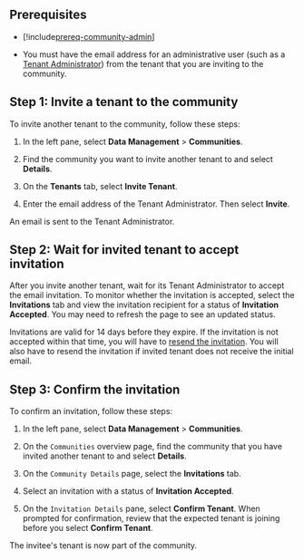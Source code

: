 ## Prerequisites

- [!include[prereq-community-admin](prereq-community-admin.md)]

- You must have the email address for an administrative user (such as a [Tenant Administrator](xref:ccRoles#tenant-roles)) from the tenant that you are inviting to the community.

## Step 1: Invite a tenant to the community

To invite another tenant to the community, follow these steps:

1. In the left pane, select **Data Management** > **Communities**.

1. Find the community you want to invite another tenant to and select **Details**.

1. On the **Tenants** tab, select **Invite Tenant**.

1. Enter the email address of the Tenant Administrator. Then select **Invite**.

  An email is sent to the Tenant Administrator.

## Step 2: Wait for invited tenant to accept invitation

After you invite another tenant, wait for its Tenant Administrator to accept the email invitation. To monitor whether the invitation is accepted, select the **Invitations** tab and view the invitation recipient for a status of **Invitation Accepted**. You may need to refresh the page to see an updated status.

Invitations are valid for 14 days before they expire. If the invitation is not accepted within that time, you will have to [resend the invitation](xref:community-resend-invitation). You will also have to resend the invitation if invited tenant does not receive the initial email.

## Step 3: Confirm the invitation

To confirm an invitation, follow these steps:

1. In the left pane, select **Data Management** > **Communities**.

1. On the `Communities` overview page, find the community that you have invited another tenant to and select **Details**.

1. On the `Community Details` page, select the **Invitations** tab.

1. Select an invitation with a status of **Invitation Accepted**.

1. On the `Invitation Details` pane, select **Confirm Tenant**. When prompted for confirmation, review that the expected tenant is joining before you select **Confirm Tenant**.

  The invitee's tenant is now part of the community.
